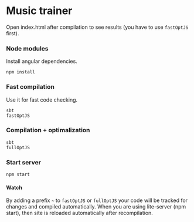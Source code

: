 # Music trainer

Open index.html after compilation to see results (you have to use `fastOptJS` first).

### Node modules
Install angular dependencies.

```
npm install
```

### Fast compilation

Use it for fast code checking.

```
sbt
fastOptJS
```

### Compilation + optimalization

```
sbt
fullOptJS
```

### Start server
```
npm start
```

#### Watch

By adding a prefix `~` to `fastOptJS` or `fullOptJS` your code will be tracked for changes and compiled automatically.
When you are using lite-server (npm start), then site is reloaded automatically after recompilation.
